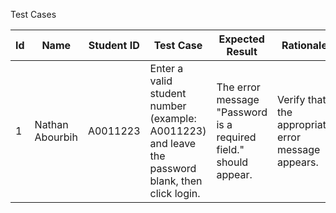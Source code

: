 Test Cases

Id | Name | Student ID | Test Case | Expected Result | Rationale | Technique
--- | --- | --- | --- | --- | --- | ---
1|Nathan Abourbih|A0011223|Enter a valid student number (example: A0011223) and leave the password blank, then click login.|The error message "Password is a required field." should appear.|Verify that the appropriate error message appears.|Error Guessing											
